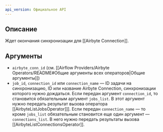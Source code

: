 ```yaml
---
api_version: Официальное API
---
```

## Описание
Ждет окончания синхронизации для [[Airbyte Connection]].
## Аргументы
- `airbyte_conn_id` (см. [[Airflow Providers/Airbyte Operators/README#Общие аргументы всех операторов|Общие аргументы]])
- `job_id`, `connection_id` или `connection_name` — ID задачи на синхронизацию, ID или название Airbyte Connection, синхронизации которого нужно дождаться. Если передан аргумент `connection_id`, то  становится обязательным аргумент `jobs_list`. В этот аргумент нужно передать результат вызова оператора [[AirbyteListJobsOperator]]]. Если передан `connection_name` — то кроме `jobs_list` обязательным становится еще один аргумент — `connections_list`. В него нужно передать результаты вызова [[AirbyteListConnectionsOperator]].